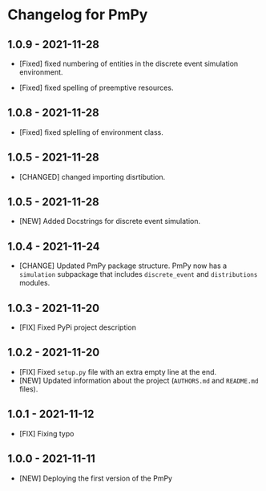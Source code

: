 Changelog for PmPy
===================
1.0.9 - 2021-11-28
------------------

- [Fixed] fixed numbering of entities in the discrete event simulation  environment.

- [Fixed] fixed spelling  of preemptive resources.

1.0.8 - 2021-11-28
------------------

- [Fixed] fixed splelling of environment class.


1.0.5 - 2021-11-28
------------------

- [CHANGED] changed importing disrtibution.

1.0.5 - 2021-11-28
------------------

- [NEW] Added Docstrings for discrete event simulation.


1.0.4 - 2021-11-24
------------------

- [CHANGE] Updated PmPy package structure. PmPy now has a `simulation` subpackage that includes `discrete_event` and `distributions` modules.

1.0.3 - 2021-11-20
------------------

- [FIX] Fixed PyPi project description

1.0.2 - 2021-11-20
------------------

- [FIX] Fixed `setup.py` file with an extra empty line at the end.
- [NEW] Updated information about the project (`AUTHORS.md` and `README.md` files).
  
1.0.1 - 2021-11-12
------------------

- [FIX] Fixing typo

1.0.0 - 2021-11-11
------------------

- [NEW] Deploying the first version of the PmPy
